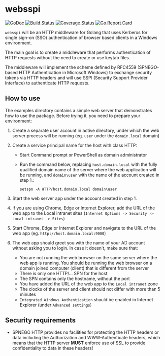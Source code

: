 # websspi

[![GoDoc](https://godoc.org/github.com/quasoft/websspi?status.svg)](https://godoc.org/github.com/quasoft/websspi) [![Build Status](https://travis-ci.org/quasoft/websspi.png?branch=master)](https://travis-ci.org/quasoft/websspi) [![Coverage Status](https://coveralls.io/repos/github/quasoft/websspi/badge.svg?branch=master)](https://coveralls.io/github/quasoft/websspi?branch=master) [![Go Report Card](https://goreportcard.com/badge/github.com/quasoft/websspi)](https://goreportcard.com/report/github.com/quasoft/websspi)

`websspi` will be an HTTP middleware for Golang that uses Kerberos for single sign-on (SSO) authentication of browser based clients in a Windows environment.

The main goal is to create a middleware that performs authentication of HTTP requests without the need to create or use keytab files.

The middleware will implement the scheme defined by RFC4559 (SPNEGO-based HTTP Authentication in Microsoft Windows) to exchange security tokens via HTTP headers and will use SSPI (Security Support Provider Interface) to authenticate HTTP requests.

## How to use

The examples directory contains a simple web server that demonstrates how to use the package.
Before trying it, you need to prepare your environment:

1. Create a separate user account in active directory, under which the web server process will be running (eg. `user` under the `domain.local` domain)

2. Create a service principal name for the host with class HTTP:
   - Start Command prompt or PowerShell as domain administrator
   - Run the command below, replacing `host.domain.local` with the fully qualified domain name of the server where the web application will be running, and `domain\user` with the name of the account created in step 1.:

         setspn -A HTTP/host.domain.local domain\user

3. Start the web server app under the account created in step 1.

4. If you are using Chrome, Edge or Internet Explorer, add the URL of the web app to the Local intranet sites (`Internet Options -> Security -> Local intranet -> Sites`)

5. Start Chrome, Edge or Internet Explorer and navigate to the URL of the web app (eg. `http://host.domain.local:9000`)

6. The web app should greet you with the name of your AD account without asking you to login. In case it doesn't, make sure that:

   - You are not running the web browser on the same server where the web app is running. You should be running the web browser on a domain joined computer (client) that is different from the server
   - There is only one HTTP/... SPN for the host
   - The SPN contains only the hostname, without the port
   - You have added the URL of the web app to the `Local intranet` zone
   - The clocks of the server and client should not differ with more than 5 minutes
   - `Integrated Windows Authentication` should be enabled in Internet Explorer (under `Advanced settings`)

## Security requirements

- SPNEGO HTTP provides no facilities for protecting the HTTP headers or data including the Authorization and WWW-Authenticate headers, which means that the HTTP server **MUST** enforce use of SSL to provide confidentiality to data in these headers!
